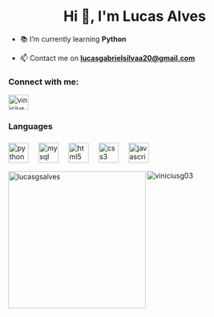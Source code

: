 <h1 align="center">Hi 👋, I'm Lucas Alves</h1>


- 📚 I’m currently learning **Python**

- 📫 Contact me on **lucasgabrielsilvaa20@gmail.com**

<h3 align="left">Connect with me:</h3>
<p align="left">
<a href="https://linkedin.com/in/lucasgsalves" target="blank"><img align="center" src="https://raw.githubusercontent.com/rahuldkjain/github-profile-readme-generator/master/src/images/icons/Social/linked-in-alt.svg" alt="viniciusg03" height="30" width="40" /></a>
</p>

<h3 align="left">Languages</h3>

###

<div align="left">
  <img src="https://cdn.jsdelivr.net/gh/devicons/devicon/icons/python/python-original.svg" height="40" alt="python logo"  />
  <img width="12" />
  <img src="https://cdn.jsdelivr.net/gh/devicons/devicon/icons/mysql/mysql-original.svg" height="40" alt="mysql logo"  />
  <img width="12" />
  <img src="https://cdn.jsdelivr.net/gh/devicons/devicon/icons/html5/html5-original.svg" height="40" alt="html5 logo"  />
  <img width="12" />
  <img src="https://cdn.jsdelivr.net/gh/devicons/devicon/icons/css3/css3-original.svg" height="40" alt="css3 logo"  />
  <img width="12" />
  <img src="https://cdn.jsdelivr.net/gh/devicons/devicon/icons/javascript/javascript-original.svg" height="40" alt="javascript logo"  />
</div>


</div>
<p><img align="left" src="https://github-readme-stats.vercel.app/api/top-langs?username=lucasgsalves&show_icons=true&locale=en&layout=compact&theme=radical" alt="lucasgsalves" height="273.5"/></p>

<p><img align="center" src="https://github-readme-streak-stats.herokuapp.com/?user=lucasgsalves&theme=radical" alt="viniciusg03" /></p>







